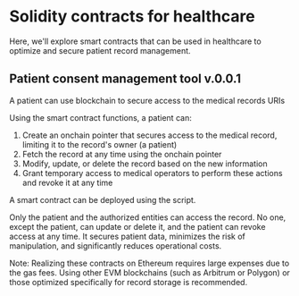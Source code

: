 # Solidity contracts for healthcare

Here, we'll explore smart contracts that can be used in healthcare to optimize and secure patient record management.

## Patient consent management tool v.0.0.1

A patient can use blockchain to secure access to the medical records URIs 

Using the smart contract functions, a patient can:
1. Create an onchain pointer that secures access to the medical record, limiting it to the record's owner (a patient)
2. Fetch the record at any time using the onchain pointer
3. Modify, update, or delete the record based on the new information
4. Grant temporary access to medical operators to perform these actions and revoke it at any time

A smart contract can be deployed using the script.

Only the patient and the authorized entities can access the record. No one, except the patient, can update or delete it, and the patient can revoke access at any time. It secures patient data, minimizes the risk of manipulation, and significantly reduces operational costs.

Note: Realizing these contracts on Ethereum requires large expenses due to the gas fees. Using other EVM blockchains (such as Arbitrum or Polygon) or those optimized specifically for record storage is recommended.
